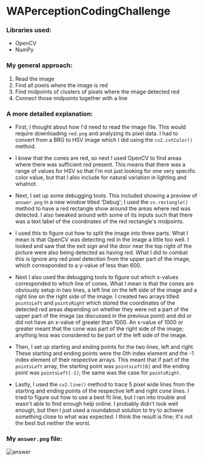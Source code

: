 # WAPerceptionCodingChallenge

### Libraries used: 
- OpenCV
- NumPy

### My general approach: 
1. Read the image
2. Find all pixels where the image is red
3. Find midpoints of clusters of pixels where the image detected red
4. Connect those midpoints together with a line

### A more detailed explanation: 
- First, I thought about how I'd need to read the image file. This would require downloading ``red.png`` and analyzing its pixel data. 
I had to convert from a BRG to HSV image which I did using the ``cv2.cvtColor()`` method.

- I knew that the cones are red, so next I used OpenCV to find areas where there was sufficient red present. This means that there was a range of 
values for HSV so that I'm not just looking for one very specific color value, but that I also include for natural variation in lighting and whatnot.

- Next, I set up some debugging tools. This included showing a preview of ``answer.png`` in a new window titled 'Debug'; I used the ``cv.rectangle()``
method to have a red rectangle show around the areas where red was detected. I also tweaked around with some of its inputs such that there was a text
label of the coordinates of the red rectangle's midpoints. 

- I used this to figure out how to split the image into three parts. What I mean is that OpenCV was detecting red in the image a little too well. I looked
and saw that the exit sign and the door near the top right of the picture were also being detected as having red. What I did to combat this is ignore any 
red pixel detection from the upper part of the image, which corresponded to a y-value of less than 600. 

- Next I also used the debugging tools to figure out which x-values corresponded to which line of cones. What I mean is that the cones are obviously setup
in two lines, a left line on the left side of the image and a right line on the right side of the image. I created two arrays titled ``pointsLeft`` and 
``pointsRight`` which stored the coordinates of the detected red areas depending on whether they were not a part of the upper part of the image (as discussed
 in the previous point) and did or did not have an x-value of greater than 1000. An x-value of 1000 or greater meant that the cone was part of the right side
 of the image; anything less was considered to be part of the left side of the image.
 
 - Then, I set up starting and ending points for the two lines, left and right. These starting and ending points were the 0th index element and the -1 index 
 element of their respective arrays. This meant that if part of the ``pointsLeft`` array, the starting point was ``pointsLeft[0]`` and the ending point 
 was ``pointsLeft[-1]``; the same was the case for ``pointsRight``.
 
 - Lastly, I used the ``cv2.line()`` method to trace 5 pixel wide lines from the starting and ending points of the respective left and right cone lines. I tried 
 to figure out how to use a best fit line, but I ran into trouble and wasn't able to find enough help online. I probably didn't look well enough, but then I 
 just used a roundabout solution to try to achieve something close to what was expected. I think the result is fine; it's not the best but neither the worst.
 
 ### My ``answer.png`` file: 
 
 ![answer](https://user-images.githubusercontent.com/43867336/223019042-58dbe704-bff2-4657-8db6-2727eabab7d6.png)
